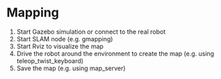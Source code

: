 # Mapping

1. Start Gazebo simulation or connect to the real robot
2. Start SLAM node (e.g. gmapping)
3. Start Rviz to visualize the map
4. Drive the robot around the environment to create the map (e.g. using teleop_twist_keyboard)
5. Save the map (e.g. using map_server)